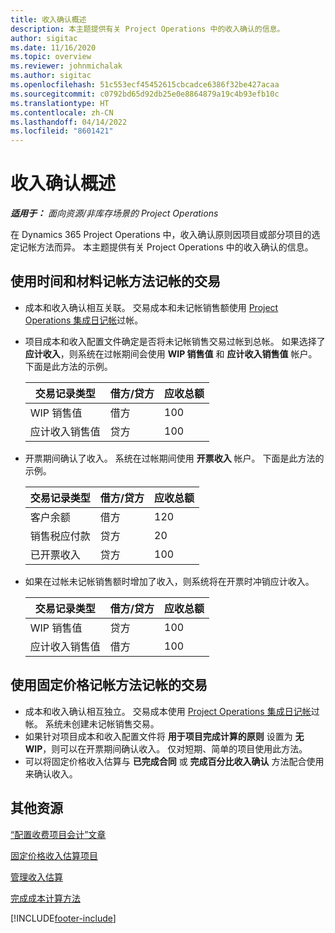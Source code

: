 ```yaml
---
title: 收入确认概述
description: 本主题提供有关 Project Operations 中的收入确认的信息。
author: sigitac
ms.date: 11/16/2020
ms.topic: overview
ms.reviewer: johnmichalak
ms.author: sigitac
ms.openlocfilehash: 51c553ecf45452615cbcadce6386f32be427acaa
ms.sourcegitcommit: c0792bd65d92db25e0e8864879a19c4b93efb10c
ms.translationtype: HT
ms.contentlocale: zh-CN
ms.lasthandoff: 04/14/2022
ms.locfileid: "8601421"
---
```

# <a name="revenue-recognition-overview"></a>收入确认概述

_**适用于：** 面向资源/非库存场景的 Project Operations_

在 Dynamics 365 Project Operations 中，收入确认原则因项目或部分项目的选定记帐方法而异。 本主题提供有关 Project Operations 中的收入确认的信息。

## <a name="transactions-accounted-using-time-and-material-billing-method"></a>使用时间和材料记帐方法记帐的交易

- 成本和收入确认相互关联。 交易成本和未记帐销售额使用 [Project Operations 集成日记帐](../project-accounting/project-operations-integration-journal.md)过帐。
- 项目成本和收入配置文件确定是否将未记帐销售交易过帐到总帐。 如果选择了 **应计收入**，则系统在过帐期间会使用 **WIP 销售值** 和 **应计收入销售值** 帐户。 下面是此方法的示例。  

  | 交易记录类型 | 借方/贷方 | 应收总额 |
  | --- | --- | --- |
  | WIP 销售值 | 借方 | 100 |
  | 应计收入销售值 | 贷方 | 100 |

- 开票期间确认了收入。 系统在过帐期间使用 **开票收入** 帐户。 下面是此方法的示例。  

  | 交易记录类型 | 借方/贷方 | 应收总额 |
  | --- | --- | --- |
  | 客户余额 | 借方 | 120 |
  | 销售税应付款 | 贷方 | 20 |
  | 已开票收入 | 贷方 | 100 |

- 如果在过帐未记帐销售额时增加了收入，则系统将在开票时冲销应计收入。

  | 交易记录类型 | 借方/贷方 | 应收总额 |
  | --- | --- | --- |
  | WIP 销售值 | 贷方 | 100 |
  | 应计收入销售值 | 借方 | 100 |

## <a name="transactions-accounted-using-the-fixed-price-billing-method"></a>使用固定价格记帐方法记帐的交易

- 成本和收入确认相互独立。 交易成本使用 [Project Operations 集成日记帐](../project-accounting/project-operations-integration-journal.md)过帐。 系统未创建未记帐销售交易。
- 如果针对项目成本和收入配置文件将 **用于项目完成计算的原则** 设置为 **无 WIP**，则可以在开票期间确认收入。 仅对短期、简单的项目使用此方法。
- 可以将固定价格收入估算与 **已完成合同** 或 **完成百分比收入确认** 方法配合使用来确认收入。

## <a name="additional-resources"></a>其他资源
[“配置收费项目会计”文章](../project-accounting/configure-accounting-billable-projects.md)

[固定价格收入估算项目](rev-rec-percentage-completion-method.md)

[管理收入估算](rev-rec-completed-contract-method.md)

[完成成本计算方法](cost-complete-methods.md)


[!INCLUDE[footer-include](../includes/footer-banner.md)]